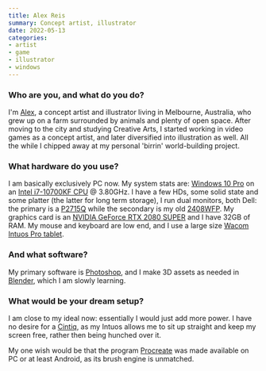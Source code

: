 ```yaml
---
title: Alex Reis
summary: Concept artist, illustrator
date: 2022-05-13
categories:
- artist
- game
- illustrator
- windows
---
```


### Who are you, and what do you do?

I'm [Alex](https://www.alexries.com/ "Alex's website."), a concept artist and illustrator living in Melbourne, Australia, who grew up on a farm surrounded by animals and plenty of open space. After moving to the city and studying Creative Arts, I started working in video games as a concept artist, and later diversified into illustration as well. All the while I chipped away at my personal 'birrin' world-building project.

### What hardware do you use?

I am basically exclusively PC now. My system stats are: [Windows 10 Pro][windows-10-pro] on an [Intel i7-10700KF CPU][core-i7-10700kf] @ 3.80GHz. I have a few HDs, some solid state and some platter (the latter for long term storage), I run dual monitors, both Dell: the primary is a [P2715Q][] while the secondary is my old [2408WFP][]. My graphics card is an [NVIDIA GeForce RTX 2080 SUPER][geforce-rtx-2080-super] and I have 32GB of RAM. My mouse and keyboard are low end, and I use a large size [Wacom Intuos Pro tablet][intuos-pro].

### And what software?

My primary software is [Photoshop][], and I make 3D assets as needed in [Blender][], which I am slowly learning.

### What would be your dream setup?

I am close to my ideal now: essentially I would just add more power. I have no desire for a [Cintiq][], as my Intuos allows me to sit up straight and keep my screen free, rather then being hunched over it.
 
My one wish would be that the program [Procreate][procreate-ios] was made available on PC or at least Android, as its brush engine is unmatched.

[2408wfp]: http://web.archive.org/web/20151127191447/http://www.amazon.com:80/Dell-UltraSharp-2408WFP-24-inch-monitor/dp/B002JNM4FK "A 24 inch LCD screen."
[blender]: https://www.blender.org/ "A free, open-source 3D renderer."
[cintiq]: https://www.wacom.com/en-us/us/cintiq "A computer screen you can draw on."
[core-i7-10700kf]: https://www.intel.com/content/www/us/en/products/sku/199325/intel-core-i710700kf-processor-16m-cache-up-to-5-10-ghz/specifications.html "A CPU."
[geforce-rtx-2080-super]: https://www.nvidia.com/en-gb/geforce/20-series/ "A graphics card."
[intuos-pro]: http://web.archive.org/web/20190506070316/https://www.wacom.com/en-ca/products/pen-tablets/intuos-pro-medium "A drawing tablet with multi-touch support."
[p2715q]: https://www.dell.com/support/home/en-si/product-support/product/dell-p2715q-monitor/overview "A 27 inch monitor."
[photoshop]: https://www.adobe.com/products/photoshop.html "A bitmap image editor."
[procreate-ios]: https://apps.apple.com/us/app/procreate/id425073498 "A powerful illustration app."
[windows-10-pro]: https://www.microsoft.com/en-us/windowsforbusiness/windows-10-pro "A PC operating system."
